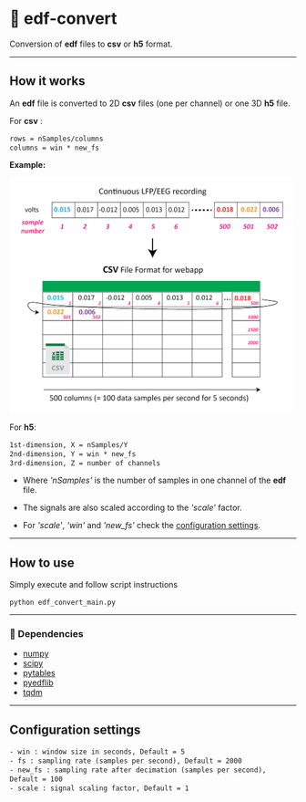# :page_facing_up: edf-convert
Conversion of **edf** files to **csv** or **h5** format.

---
## How it works
An **edf** file is converted to 2D **csv** files (one per channel) or one 3D **h5** file.

For **csv** : 

    rows = nSamples/columns
    columns = win * new_fs
    
**Example:**

<img src="imgs/data-format.png" width="500">
        
For **h5**:

    1st-dimension, X = nSamples/Y
    2nd-dimension, Y = win * new_fs
    3rd-dimension, Z = number of channels
    
- Where *'nSamples'* is the number of samples in one channel of the **edf** file.

- The signals are also scaled according to the *'scale'* factor.

- For *'scale'*, *'win'* and *'new_fs'* check the [configuration settings](#configuration-settings).
        
---
## How to use
Simply execute and follow script instructions

    python edf_convert_main.py

---
### :snake: Dependencies

- [numpy](https://numpy.org/)
- [scipy](https://www.scipy.org/)
- [pytables](https://www.pytables.org/)
- [pyedflib](https://pyedflib.readthedocs.io/en/latest/)
- [tqdm](https://github.com/tqdm/tqdm)

---
## Configuration settings

    - win : window size in seconds, Default = 5
    - fs : sampling rate (samples per second), Default = 2000
    - new_fs : sampling rate after decimation (samples per second), Default = 100
    - scale : signal scaling factor, Default = 1

